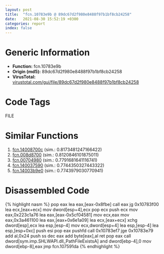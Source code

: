 ```yaml
---
layout: post
title:  "fcn.10783e9b @ 89dc67d2f980e8488f97b1bf8cb24258"
date:   2021-08-30 15:52:19 +0300
categories: report
index: false
---
```


# Generic Information
- **Function:** fcn.10783e9b
- **Origin (md5):** 89dc67d2f980e8488f97b1bf8cb24258
- **VirusTotal:** [virustotal.com/gui/file/89dc67d2f980e8488f97b1bf8cb24258][virustotal_ref]

# Code Tags
<span class="tag" id="FILE">FILE</span>


# Similar Functions

1. [fcn.14008700c][similar_1_ref] (sim.: 0.8173481247166422)
2. [fcn.008d8700][similar_2_ref] (sim.: 0.8120846101875011)
3. [fcn.00704980][similar_3_ref] (sim.: 0.7791681641116741)
4. [fcn.140037590][similar_4_ref] (sim.: 0.7744350327443322)
5. [fcn.14003b9e0][similar_5_ref] (sim.: 0.7743979030770941)


# Disassembled Code

{% highlight nasm %}
pop eax
lea eax,[eax-0x8fbe]
call eax
jg 0x10783f00
lea ecx,[eax+ecx]
mov dword[esp+4],ecx
pop ecx
push ecx
mov eax,0x223c1a76
lea eax,[eax-0x5cf04581]
mov ecx,eax
mov eax,0x3a461100
lea eax,[eax+0x6e1a09]
lea ecx,[eax+ecx]
xchg dword[esp],ecx
lea esp,[esp-4]
mov ecx,dword[esp+4]
lea esp,[esp-4]
lea esp,[esp+0xc]
push esi
pop eax
pushfd
call 0x10783ef7
jge 0x10783e79
add al,0x24
push ss
dec eax
add byte[eax],al
ret
pop eax
call dword[sym.imp.SHLWAPI.dll_PathFileExistsA]
and dword[ebp-4],0
mov dword[ebp-8],eax
jmp fcn.107591da
{% endhighlight %}


[similar_1_ref]: /report/fcn.14008700c@aa94a542c4d350c292b6898de288bcf0
[similar_2_ref]: /report/fcn.008d8700@a5905e3c253c25bbaf727a1a18fe8ed1
[similar_3_ref]: /report/fcn.00704980@a5905e3c253c25bbaf727a1a18fe8ed1
[similar_4_ref]: /report/fcn.140037590@3bee9e0608c478ffce0d10559aae732b
[similar_5_ref]: /report/fcn.14003b9e0@3bee9e0608c478ffce0d10559aae732b
[virustotal_ref]: https://www.virustotal.com/gui/file/89dc67d2f980e8488f97b1bf8cb24258